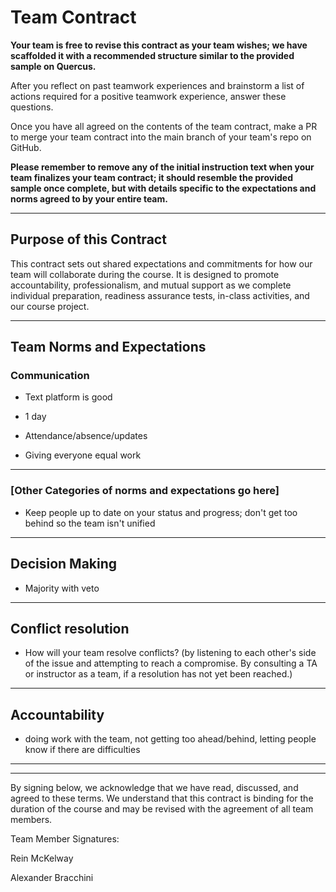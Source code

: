# Team Contract

**Your team is free to revise this contract as your team wishes; we have scaffolded it with a recommended structure similar to the provided sample on Quercus.**

After you reflect on past teamwork experiences and brainstorm a list of actions required for a positive teamwork experience, answer these questions. 

Once you have all agreed on the contents of the team contract, make a PR to merge your team contract into the main branch of your team's repo on GitHub.

**Please remember to remove any of the initial instruction text when your team finalizes your team contract; it should resemble the provided sample once complete, but with details specific to the expectations and norms agreed to by your entire team.**

---
## Purpose of this Contract

This contract sets out shared expectations and commitments for how our team will collaborate during the course. It is designed to promote accountability, professionalism, and mutual support as we complete individual preparation, readiness assurance tests, in-class activities, and our course project.

---
## Team Norms and Expectations

### Communication

* Text platform is good
* 1 day

* Attendance/absence/updates
* Giving everyone equal work
---

### [Other Categories of norms and expectations go here]

* Keep people up to date on your status and progress; don't get too behind so the team isn't unified
---

## Decision Making

* Majority with veto
---
## Conflict resolution

* How will your team resolve conflicts? (by listening to each other's side of the issue and attempting to reach a compromise. By consulting a TA or instructor as a team, if a resolution has not yet been reached.)

---

## Accountability

* doing work with the team, not getting too ahead/behind, letting people know if there are difficulties
---

---

By signing below, we acknowledge that we have read, discussed, and agreed to these terms. We understand that this contract is binding for the duration of the course and may be revised with the agreement of all team members.

Team Member Signatures:

Rein McKelway

Alexander Bracchini